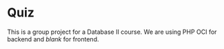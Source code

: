 # Quiz
This is a group project for a Database II course. We are using PHP OCI for backend and *blank* for frontend.
